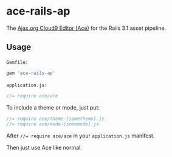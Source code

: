 # ace-rails-ap

The [Ajax.org Cloud9 Editor (Ace)](/ajaxorg/ace) for the Rails 3.1 asset
pipeline.

## Usage

`Gemfile`:

```ruby
gem 'ace-rails-ap'
```

`application.js`:

```javascript
//= require ace/ace
```

To include a theme or mode, just put:

```javascript
//= require ace/theme-[sometheme].js
//= require ace/mode-[somemode].js
```

After `//= require ace/ace` in your `application.js` manifest.

Then just use Ace like normal.

